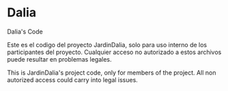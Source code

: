 # Dalia
Dalia's Code

Este es el codigo del proyecto JardinDalia, solo para uso interno de los participantes del proyecto.
Cualquier acceso no autorizado a estos archivos puede resultar en problemas legales.

This is JardinDalia's project code, only for members of the project.
All non autorized access could carry into legal issues.
